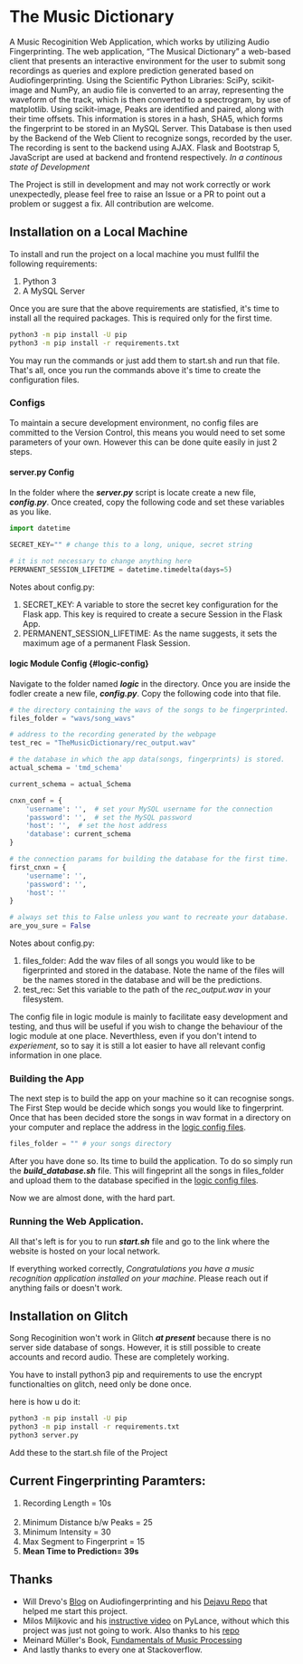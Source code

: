 # The Music Dictionary

A Music Recoginition Web Application, which works by utilizing Audio Fingerprinting. The web application, “The Musical Dictionary” a web-based client that presents an interactive environment for the user to submit song recordings as queries and explore prediction generated based on Audiofingerprinting. Using the Scientific Python Libraries: SciPy, scikit-image and NumPy, an audio file is converted to an array, representing the waveform of the track, which is then converted to a spectrogram, by use of matplotlib. Using scikit-image, Peaks are identified and paired, along with their time offsets. This information is stores in a hash, SHA5, which forms the fingerprint to be stored in an MySQL Server. This Database is then used by the Backend of the Web Client to recognize songs, recorded by the user. The recording is sent to the backend using AJAX. Flask and Bootstrap 5, JavaScript are used at backend and frontend respectively. *In a continous state of Development*

The Project is still in development and may not work correctly or work unexpectedly, please feel free to raise an Issue or a PR to point out a problem or suggest a fix. All contribution are welcome.


## Installation on a Local Machine
To install and run the project on a local machine you must fullfil the following requirements:

1. Python 3
2. A MySQL Server

Once you are sure that the above requirements are statisfied, it's time to install all the required packages. This is required only for the first time.

```sh
python3 -m pip install -U pip
python3 -m pip install -r requirements.txt
```

You may run the commands or just add them to start.sh and run that file. That's all, once you run the commands above it's time to create the configuration files.

### Configs
To maintain a secure development environment, no config files are committed to the Version Control, this means you would need to set some parameters of your own. However this can be done quite easily in just 2 steps.

#### server.py Config
In the folder where the ***server.py*** script is locate create a new file, ***config.py***. Once created, copy the following code and set these variables as you like.

```py
import datetime

SECRET_KEY="" # change this to a long, unique, secret string 

# it is not necessary to change anything here
PERMANENT_SESSION_LIFETIME = datetime.timedelta(days=5)
```

Notes about config.py:
1. SECRET_KEY: A variable to store the secret key configuration for the Flask app. This key is required to create a secure Session in the Flask App.
2. PERMANENT_SESSION_LIFETIME: As the name suggests, it sets the maximum age of a permanent Flask Session.

#### logic Module Config {#logic-config}
Navigate to the folder named ***logic*** in the directory. Once you are inside the fodler create a new file, ***config.py***. Copy the following code into that file.

```py
# the directory containing the wavs of the songs to be fingerprinted.
files_folder = "wavs/song_wavs" 

# address to the recording generated by the webpage
test_rec = "TheMusicDictionary/rec_output.wav" 

# the database in which the app data(songs, fingerprints) is stored.
actual_schema = 'tmd_schema'

current_schema = actual_Schema

cnxn_conf = {
    'username': '',  # set your MySQL username for the connection
    'password': '',  # set the MySQL password
    'host': '',  # set the host address
    'database': current_schema
}

# the connection params for building the database for the first time.
first_cnxn = {
    'username': '',
    'password': '',
    'host': ''
}

# always set this to False unless you want to recreate your database.
are_you_sure = False
```

Notes about config.py:
1. files_folder: Add the wav files of all songs you would like to be figerprinted and stored in the database. Note the name of the files will be the names stored in the database and will be the predictions.
2. test_rec: Set this variable to the path of the *rec_output.wav* in your filesystem.

The config file in logic module is mainly to facilitate easy development and testing, and thus will be useful if you wish to change the behaviour of the logic module at one place. Neverthless, even if you don't intend to *experiement*, so to say it is still a lot easier to have all relevant config information in one place.

### Building the App
The next step is to build the app on your machine so it can recognise songs. The First Step would be decide which songs you would like to fingerprint. Once that has been decided store the songs in wav format in a directory on your computer and replace the address in the [logic config files](#logic-config).

```py
files_folder = "" # your songs directory
```

After you have done so. Its time to build the application. To do so simply run the ***build_database.sh*** file. This will fingeprint all the songs in files_folder and upload them to the database specified in the [logic config files](#logic-config).

Now we are almost done, with the hard part. 

### Running the Web Application.
All that's left is for you to run ***start.sh*** file and go to the link where the website is hosted on your local network. 

If everything worked correctly, *Congratulations you have a music recognition application installed on your machine*. Please reach out if anything fails or doesn't work. 

## Installation on Glitch
Song Recoginition won't work in Glitch ***at present*** because there is no server side database of songs. However, it is still possible to create accounts and record audio. These are completely working. 

You have to install python3 pip and requirements to use the encrypt functionalties on glitch, need only be done once. 

here is how u do it:

```sh
python3 -m pip install -U pip
python3 -m pip install -r requirements.txt
python3 server.py
```
Add these to the start.sh file of the Project

## Current Fingerprinting Paramters:
1. Recording Length = 10s<br><br>
2. Minimum Distance b/w Peaks = 25
3. Minimum Intensity = 30
4. Max Segment to Fingerprint = 15
5. <b>Mean Time to Prediction= 39s</b>

## Thanks

+ Will Drevo's [Blog](https://willdrevo.com/fingerprinting-and-audio-recognition-with-python/) on Audiofingerprinting and his [Dejavu Repo](https://github.com/worldveil/dejavu) that helped me start this project.
+ Milos Miljkovic and his [instructive video](https://www.youtube.com/watch?v=xDFARS_oIfM&t) on PyLance, without which this project was just not going to work. Also thanks to his [repo](https://github.com/miishke/PyDataNYC2015)
+ Meinard Müller's Book, [Fundamentals of Music Processing](https://link.springer.com/book/10.1007/978-3-319-21945-5)
+ And lastly thanks to every one at Stackoverflow.
